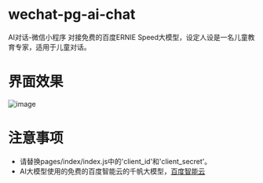 # wechat-pg-ai-chat
AI对话-微信小程序
对接免费的百度ERNIE Speed大模型，设定人设是一名儿童教育专家，适用于儿童对话。
# 界面效果
![image](https://github.com/qinxinddv/wechat-pg-ai-chat/assets/10646396/8bd76f7d-9939-4378-8cfe-04ce394574e4)

# 注意事项
- 请替换pages/index/index.js中的'client_id'和'client_secret'。
- AI大模型使用的免费的百度智能云的千帆大模型，[百度智能云](https://cloud.baidu.com/)

